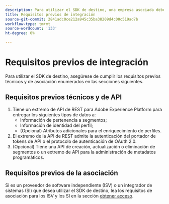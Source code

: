 ```yaml
---
description: Para utilizar el SDK de destino, una empresa asociada debe cumplir los requisitos previos enumerados en este documento.
title: Requisitos previos de integración
source-git-commit: 2841adc0ce212a945c35ba38209d4c00c519ad7b
workflow-type: tm+mt
source-wordcount: '133'
ht-degree: 0%

---
```


# Requisitos previos de integración

Para utilizar el SDK de destino, asegúrese de cumplir los requisitos previos técnicos y de asociación enumerados en las secciones siguientes.

## Requisitos previos técnicos y de API

1. Tiene un extremo de API de REST para Adobe Experience Platform para entregar los siguientes tipos de datos a:
   * Información de pertenencia a segmentos;
   * Información de identidad del perfil;
   * (Opcional) Atributos adicionales para el enriquecimiento de perfiles.
2. El extremo de la API de REST admite la autenticación del portador de tokens de API o el protocolo de autenticación de OAuth 2.0.
3. (Opcional) Tiene una API de creación, actualización o eliminación de segmentos o un extremo de API para la administración de metadatos programáticos.

## Requisitos previos de la asociación

Si es un proveedor de software independiente (ISV) o un integrador de sistemas (SI) que desea utilizar el SDK de destino, lea los requisitos de asociación para los ISV y los SI en la sección [obtener acceso](./overview.md#get-access).
